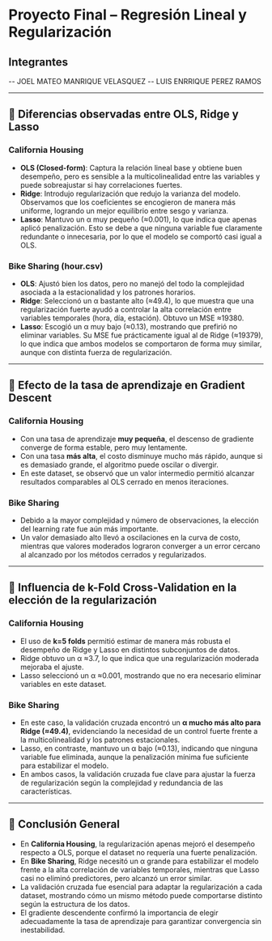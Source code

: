 # Proyecto Final – Regresión Lineal y Regularización

## Integrantes
-- JOEL MATEO MANRIQUE VELASQUEZ
-- LUIS ENRRIQUE PEREZ RAMOS

---

## 📌 Diferencias observadas entre OLS, Ridge y Lasso

### California Housing
- **OLS (Closed-form)**: Captura la relación lineal base y obtiene buen desempeño, pero es sensible a la multicolinealidad entre las variables y puede sobreajustar si hay correlaciones fuertes.
- **Ridge**: Introdujo regularización que redujo la varianza del modelo. Observamos que los coeficientes se encogieron de manera más uniforme, logrando un mejor equilibrio entre sesgo y varianza.
- **Lasso**: Mantuvo un α muy pequeño (≈0.001), lo que indica que apenas aplicó penalización. Esto se debe a que ninguna variable fue claramente redundante o innecesaria, por lo que el modelo se comportó casi igual a OLS.

### Bike Sharing (hour.csv)
- **OLS**: Ajustó bien los datos, pero no manejó del todo la complejidad asociada a la estacionalidad y los patrones horarios.
- **Ridge**: Seleccionó un α bastante alto (≈49.4), lo que muestra que una regularización fuerte ayudó a controlar la alta correlación entre variables temporales (hora, día, estación). Obtuvo un MSE ≈19380.
- **Lasso**: Escogió un α muy bajo (≈0.13), mostrando que prefirió no eliminar variables. Su MSE fue prácticamente igual al de Ridge (≈19379), lo que indica que ambos modelos se comportaron de forma muy similar, aunque con distinta fuerza de regularización.

---

## 📌 Efecto de la tasa de aprendizaje en Gradient Descent

### California Housing
- Con una tasa de aprendizaje **muy pequeña**, el descenso de gradiente converge de forma estable, pero muy lentamente.  
- Con una tasa **más alta**, el costo disminuye mucho más rápido, aunque si es demasiado grande, el algoritmo puede oscilar o divergir.  
- En este dataset, se observó que un valor intermedio permitió alcanzar resultados comparables al OLS cerrado en menos iteraciones.

### Bike Sharing
- Debido a la mayor complejidad y número de observaciones, la elección del learning rate fue aún más importante.  
- Un valor demasiado alto llevó a oscilaciones en la curva de costo, mientras que valores moderados lograron converger a un error cercano al alcanzado por los métodos cerrados y regularizados.

---

## 📌 Influencia de k-Fold Cross-Validation en la elección de la regularización

### California Housing
- El uso de **k=5 folds** permitió estimar de manera más robusta el desempeño de Ridge y Lasso en distintos subconjuntos de datos.  
- Ridge obtuvo un α ≈3.7, lo que indica que una regularización moderada mejoraba el ajuste.  
- Lasso seleccionó un α ≈0.001, mostrando que no era necesario eliminar variables en este dataset.

### Bike Sharing
- En este caso, la validación cruzada encontró un **α mucho más alto para Ridge (≈49.4)**, evidenciando la necesidad de un control fuerte frente a la multicolinealidad y los patrones estacionales.  
- Lasso, en contraste, mantuvo un α bajo (≈0.13), indicando que ninguna variable fue eliminada, aunque la penalización mínima fue suficiente para estabilizar el modelo.  
- En ambos casos, la validación cruzada fue clave para ajustar la fuerza de regularización según la complejidad y redundancia de las características.

---

## 📌 Conclusión General
- En **California Housing**, la regularización apenas mejoró el desempeño respecto a OLS, porque el dataset no requería una fuerte penalización.  
- En **Bike Sharing**, Ridge necesitó un α grande para estabilizar el modelo frente a la alta correlación de variables temporales, mientras que Lasso casi no eliminó predictores, pero alcanzó un error similar.  
- La validación cruzada fue esencial para adaptar la regularización a cada dataset, mostrando cómo un mismo método puede comportarse distinto según la estructura de los datos.  
- El gradiente descendente confirmó la importancia de elegir adecuadamente la tasa de aprendizaje para garantizar convergencia sin inestabilidad.
